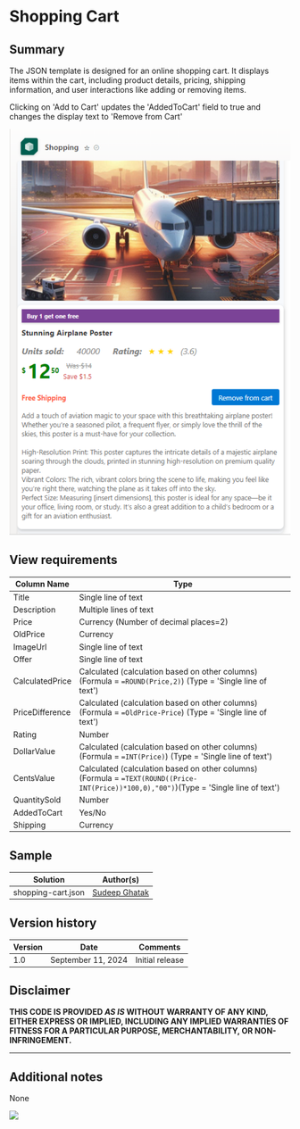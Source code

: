 # Shopping Cart

## Summary

The JSON template is designed for an online shopping cart. It displays items within the cart, including product details, pricing, shipping information, and user interactions like adding or removing items.

Clicking on 'Add to Cart' updates the 'AddedToCart' field to true and changes the display text to 'Remove from Cart'

![screenshot of the sample](./assets/screenshot.png)

## View requirements

Column Name               | Type
--------------------------|----------------------------------------
Title                     | Single line of text
Description               | Multiple lines of text
Price                     | Currency (Number of decimal places=2)
OldPrice                  | Currency
ImageUrl                  | Single line of text
Offer                     | Single line of text
CalculatedPrice           | Calculated (calculation based on other columns)(Formula = `=ROUND(Price,2)`) (Type = 'Single line of text')
PriceDifference           | Calculated (calculation based on other columns)(Formula = `=OldPrice-Price`) (Type = 'Single line of text')
Rating                    | Number
DollarValue               | Calculated (calculation based on other columns)(Formula = `=INT(Price)`) (Type = 'Single line of text')
CentsValue                | Calculated (calculation based on other columns)(Formula = `=TEXT(ROUND((Price-INT(Price))*100,0),"00")`)(Type = 'Single line of text')
QuantitySold              | Number
AddedToCart               | Yes/No
Shipping                  | Currency

## Sample

Solution|Author(s)
--------|---------
shopping-cart.json | [Sudeep Ghatak](https://github.com/sudeepghatak)

## Version history

Version|Date|Comments
-------|----|--------
1.0|September 11, 2024|Initial release

## Disclaimer
**THIS CODE IS PROVIDED *AS IS* WITHOUT WARRANTY OF ANY KIND, EITHER EXPRESS OR IMPLIED, INCLUDING ANY IMPLIED WARRANTIES OF FITNESS FOR A PARTICULAR PURPOSE, MERCHANTABILITY, OR NON-INFRINGEMENT.**

---

## Additional notes

None

<img src="https://pnptelemetry.azurewebsites.net/list-formatting/view-samples/shopping-cart" />